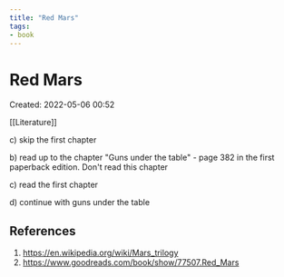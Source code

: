 ```yaml
---
title: "Red Mars"
tags:
- book
---
```

# Red Mars

Created: 2022-05-06 00:52  

[[Literature]]

c) skip the first chapter

b) read up to the chapter "Guns under the table" - page 382 in the first paperback edition. Don't read this chapter

c) read the first chapter

d) continue with guns under the table

## References
1. https://en.wikipedia.org/wiki/Mars_trilogy
2. https://www.goodreads.com/book/show/77507.Red_Mars

